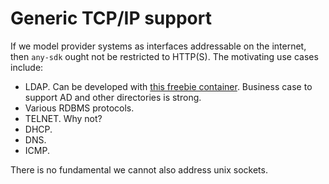 
# Generic TCP/IP support

If we model provider systems as interfaces addressable on the internet,
then `any-sdk` ought not be restricted to HTTP(S).  The motivating use cases include:

- LDAP.  Can be developed with [this freebie container](https://hub.docker.com/r/bitnami/openldap).  Business case to support AD and other directories is strong.
- Various RDBMS protocols.
- TELNET.  Why not?
- DHCP.
- DNS.
- ICMP.

There is no fundamental we cannot also address unix sockets.

